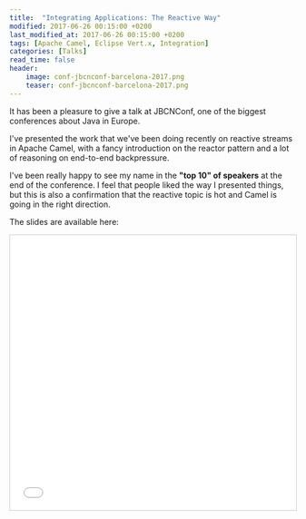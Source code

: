 ```yaml
---
title:  "Integrating Applications: The Reactive Way"
modified: 2017-06-26 00:15:00 +0200
last_modified_at: 2017-06-26 00:15:00 +0200
tags: [Apache Camel, Eclipse Vert.x, Integration]
categories: [Talks]
read_time: false
header:
    image: conf-jbcnconf-barcelona-2017.png
    teaser: conf-jbcnconf-barcelona-2017.png
---
```

It has been a pleasure to give a talk at JBCNConf, one of the biggest conferences about Java in Europe.

I've presented the work that we've been doing recently on reactive streams in Apache Camel, with a fancy introduction on the reactor 
pattern and a lot of reasoning on end-to-end backpressure.

I've been really happy to see my name in the **"top 10" of speakers** at the end of the conference.
I feel that people liked the way I presented things, but this is also a confirmation that the 
reactive topic is hot and Camel is going in the right direction.

The slides are available here:

<iframe src="//www.slideshare.net/slideshow/embed_code/key/tLfgLN4po23zAa" width="595" height="485" frameborder="0" marginwidth="0" marginheight="0" scrolling="no" style="border:1px solid #CCC; border-width:1px; margin-bottom:5px; max-width: 100%;" allowfullscreen> </iframe>

